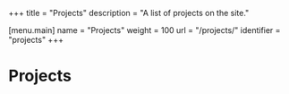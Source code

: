 +++
title = "Projects"
description = "A list of projects on the site."

[menu.main]
	name = "Projects"
	weight = 100
	url = "/projects/"
	identifier = "projects"
+++

# Projects
